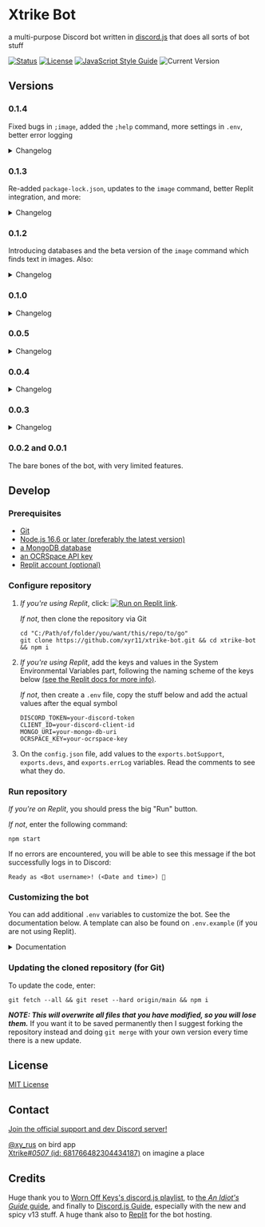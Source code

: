 # Xtrike Bot
a multi-purpose Discord bot written in [discord.js](https://discord.js.org) that does all sorts of bot stuff

[![Status](https://img.shields.io/uptimerobot/status/m786499889-6b41061a49e587f762227724)](https://replit.com/@xyr11/xtrike-bot) [![License](https://img.shields.io/github/license/xyr11/xtrike-bot)](#license) [![JavaScript Style Guide](https://img.shields.io/badge/code_style-standard-brightgreen.svg)](https://standardjs.com) ![Current Version](https://img.shields.io/github/package-json/v/xyr11/xtrike-bot)

## Versions

### 0.1.4
Fixed bugs in `;image`, added the `;help` command, more settings in `.env`, better error logging

<details>
<summary>Changelog</summary>

`;image`
+ Fixed bugs regarding activating the command
+ Added `--here` to search for images in the current channel only

`;help`
+ Re-added the help command
+ Fixed the descriptions and usage of all commands

`.env`
+ Added presence options in `.env` so that changing them can be easier

Error logging
+ Better error logging, the full serialized error will now be sent to the error logging channel and the error.message will be the only thing shown in the current channel

Others
+ Cleaned `config.js`
+ Changed the run command on `.replit` to include installation of Node 16

</details>

### 0.1.3
Re-added `package-lock.json`, updates to the `image` command, better Replit integration, and more:

<details>
<summary>Changelog</summary>

+ Added include/exclude channel in  `image` command
+ Better `image` command replies
+ Better Replit integration in README
+ Updated `info` text
+ Console logging in ping
+ Changed presence activity
+ Added more emojis in `errorCatch.js`

</details>

### 0.1.2
Introducing databases and the beta version of the `image` command which finds text in images. Also:
<details>
<summary>Changelog</summary>

- added an `env` entry for the timezone
- updated the `.info` part of commands
- moved the 'ready' event to its own file
- added `.replit` file
- added a `Develop` guide in README.md
- added new modules

</details>

### 0.1.0
<details>
<summary>Changelog</summary>

Rewrite for Discord.js v13 and replaced spaghetti code to an actual command handler. Also, modules, arrow functions, and more Modern Javascript™.

</details>

### 0.0.5
<details>
<summary>Changelog</summary>

+ `ping` command will just edit its embed rather than re-sending the message
+ Switched hosting platform from Heroku to Repl.it, modules that aren't needed by Repl.it will not be deleted so that local development of the bot is possible and also because Heroku will be our backup platform
+ Removed the owner ID in the main file (index.js) and placed it in the .env file

</details>

### 0.0.4
<details>
<summary>Changelog</summary>

```diff
+ Updated so that you can invite it on your own server!
+ Optimized all embed variables!
+ Revamped and optimized command finding to instead use arrays rather than your typical OR function
+ Added oxford to beta commands
+ Fixed a bug in the online command that it doesn't include Idle and Do Not Disturb members
+ Made uptime an official command
- Remove owner, no-sleep and restart commands completely
- Removed support for custom emojis from support server and replaced it with discord-wide emojis
```
</details>

### 0.0.3
<details>
<summary>Changelog</summary>

```diff
+ Fixed echo command that crashes the bot after not mentioning someone
+ Added "no-sleep", "restart", "hmm" commands
+ Added "sad", "uptime", and "restart" as beta commands
+ Added all commands with its corresponding 'help' guides (e.g. ;ping help)
+ Added a new update naming system
- Removed "hmm" command from beta commands to be an official command
- No-sleep command deprecated
```
</details>

### 0.0.2 and 0.0.1
The bare bones of the bot, with very limited features.

## Develop
### Prerequisites
+ [Git](https://git-scm.com/downloads)
+ [Node.js 16.6 or later (preferably the latest version)](https://nodejs.org/en/download/)
+ [a MongoDB database](https://www.mongodb.com/)
+ [an OCRSpace API key](https://ocr.space/ocrapi)
+ [Replit account (optional)](https://replit.com)

### Configure repository
1. *If you're using Replit*, click: [![Run on Replit link](https://replit.com/badge/github/xyr11/xtrike-bot)](https://replit.com/github/xyr11/xtrike-bot).

   *If not*, then clone the repository via Git
   ```
   cd "C:/Path/of/folder/you/want/this/repo/to/go"
   git clone https://github.com/xyr11/xtrike-bot.git && cd xtrike-bot && npm i
   ```

2. *If you're using Replit*, add the keys and values in the System Environmental Variables part, following the naming scheme of the keys below [(see the Replit docs for more info)](https://docs.replit.com/programming-ide/storing-sensitive-information-environment-variables).

   *If not*, then create a `.env` file, copy the stuff below and add the actual values after the equal symbol
   ```
   DISCORD_TOKEN=your-discord-token
   CLIENT_ID=your-discord-client-id
   MONGO_URI=your-mongo-db-uri
   OCRSPACE_KEY=your-ocrspace-key
   ```

3. On the `config.json` file, add values to the `exports.botSupport`, `exports.devs`, and `exports.errLog` variables. Read the comments to see what they do.

### Run repository
*If you're on Replit*, you should press the big "Run" button.

*If not*, enter the following command:
```
npm start
```
If no errors are encountered, you will be able to see this message if the bot successfully logs in to Discord:
```
Ready as <Bot username>! (<Date and time>) 🤖
```

### Customizing the bot
You can add additional `.env` variables to customize the bot. See the documentation below. A template can also be found on `.env.example` (if you are not using Replit).

<details>
<summary>Documentation</summary>

```
# Bot prefix
PREFIX=;

# If you want to customize the timezone. Needs a valid TZ name (https://en.wikipedia.org/wiki/List_of_tz_database_time_zones)
TIMEZONE=Antarctica/South_Pole

# Slash commands options
# Deploy slash commands in all servers?
DEPLOY_SLASH=false
# The id of the testing server if DEPLOY_SLASH is not true. If DEPLOY_SLASH is not true, the bot will only deploy slash commands in the test server.
BOT_SERVER=777777777777777777

# Presence
# Status: online/idle/dnd/invisible
STATUS=online
# Activity type: PLAYING/WATCHING/LISTENING/COMPETING
ACTIVITYTYPE=PLAYING
# Activity text, the one that will show up in "Playing ..."
PRESENCE=I am online!
# If you want the "Online in mobile" status, set to `true`. Will ignore ACTIVITYTYPE.
ISMOBILE=
```

</details>

### Updating the cloned repository (for Git)
To update the code, enter:
```
git fetch --all && git reset --hard origin/main && npm i
```
***NOTE: This will overwrite all files that you have modified, so you will lose them.*** If you want it to be saved permanently then I suggest forking the repository instead and doing `git merge` with your own version every time there is a new update.

## License
[MIT License](https://github.com/xyr11/xtrike-bot/blob/main/LICENSE)

## Contact
[Join the official support and dev Discord server!](https://discord.gg/x3F22hN)

[@xy_rus](https://twitter.com/xy_rus) on bird app <br>
[Xtrike#<i>0507</i> (id: 681766482304434187)](https://discord.com) on imagine a place

## Credits
Huge thank you to [Worn Off Keys's discord.js playlist](https://www.youtube.com/playlist?list=PLaxxQQak6D_f4Z5DtQo0b1McgjLVHmE8Q), to [the *An Idiot's Guide* guide](https://anidiots.guide/), and finally to [Discord.js Guide](https://discordjs.guide/), especially with the new and spicy v13 stuff. A huge thank also to [Replit](https://replit.com) for the bot hosting.

